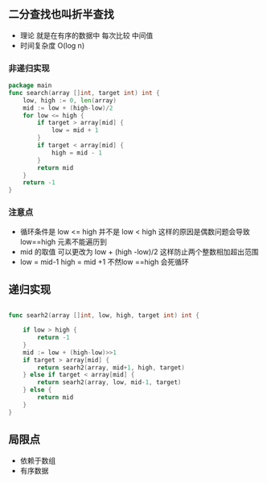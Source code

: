 ## 二分查找也叫折半查找
- 理论 就是在有序的数据中 每次比较 中间值
- 时间复杂度 O(log n)

### 非递归实现
```go
package main
func search(array []int, target int) int {
	low, high := 0, len(array)
	mid := low + (high-low)/2
	for low <= high {
		if target > array[mid] {
			low = mid + 1
		}
		if target < array[mid] {
			high = mid - 1
		}
		return mid
	}
	return -1
}
```
### 注意点
- 循环条件是 low <= high 并不是 low < high 这样的原因是偶数问题会导致low==high 元素不能遍历到
- mid 的取值 可以更改为 low + (high -low)/2 这样防止两个整数相加超出范围
- low = mid-1 high = mid +1 不然low ==high 会死循环

## 递归实现
```go

func searh2(array []int, low, high, target int) int {

	if low > high {
		return -1
	}
	mid := low + (high-low)>>1
	if target > array[mid] {
		return searh2(array, mid+1, high, target)
	} else if target < array[mid] {
		return searh2(array, low, mid-1, target)
	} else {
		return mid
	}
}

```

## 局限点
- 依赖于数组
- 有序数据